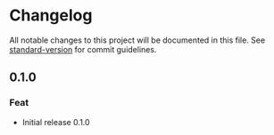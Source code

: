 # Changelog

All notable changes to this project will be documented in this file. See [standard-version](https://github.com/conventional-changelog/standard-version) for commit guidelines.

## 0.1.0

### Feat

* Initial release 0.1.0